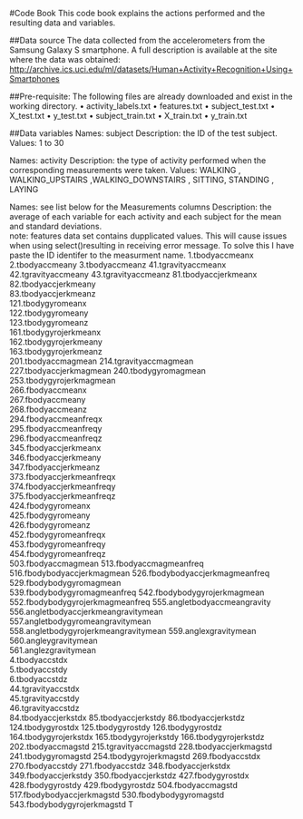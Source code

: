 #Code Book
This code book explains the actions performed and the resulting data and variables.

##Data source
The data collected from the accelerometers from the Samsung Galaxy S smartphone. 
A full description is available at the site where the data was obtained:
http://archive.ics.uci.edu/ml/datasets/Human+Activity+Recognition+Using+Smartphones

##Pre-requisite: 
The following files are already downloaded and exist in the working directory.
•	activity_labels.txt
•	features.txt
•	subject_test.txt
•	X_test.txt
•	y_test.txt
•	subject_train.txt
•	X_train.txt
•	y_train.txt



##Data variables
Names:	subject 
Description: the ID of the test subject.	
Values: 1 to 30

Names:	activity 
Description: the type of activity performed when the corresponding measurements were taken.
Values: WALKING , WALKING_UPSTAIRS ,WALKING_DOWNSTAIRS , SITTING, STANDING , LAYING


Names: see list below for the Measurements columns 
Description: the average of each variable for each activity and each subject for the mean and standard deviations.	
note: features data set contains dupplicated values. This will cause issues when using select()resulting in receiving error message.
To solve this I have paste the ID identifer to the measurment name.
1.tbodyaccmeanx	
2.tbodyaccmeany	
3.tbodyaccmeanz	
41.tgravityaccmeanx	
42.tgravityaccmeany	
43.tgravityaccmeanz	
81.tbodyaccjerkmeanx	
82.tbodyaccjerkmeany	
83.tbodyaccjerkmeanz	
121.tbodygyromeanx	
122.tbodygyromeany	
123.tbodygyromeanz	
161.tbodygyrojerkmeanx	
162.tbodygyrojerkmeany	
163.tbodygyrojerkmeanz	
201.tbodyaccmagmean	
214.tgravityaccmagmean	
227.tbodyaccjerkmagmean	
240.tbodygyromagmean	
253.tbodygyrojerkmagmean	
266.fbodyaccmeanx	
267.fbodyaccmeany	
268.fbodyaccmeanz	
294.fbodyaccmeanfreqx	
295.fbodyaccmeanfreqy	
296.fbodyaccmeanfreqz	
345.fbodyaccjerkmeanx	
346.fbodyaccjerkmeany	
347.fbodyaccjerkmeanz	
373.fbodyaccjerkmeanfreqx	
374.fbodyaccjerkmeanfreqy	
375.fbodyaccjerkmeanfreqz	
424.fbodygyromeanx	
425.fbodygyromeany	
426.fbodygyromeanz	
452.fbodygyromeanfreqx	
453.fbodygyromeanfreqy	
454.fbodygyromeanfreqz	
503.fbodyaccmagmean	
513.fbodyaccmagmeanfreq
516.fbodybodyaccjerkmagmean	
526.fbodybodyaccjerkmagmeanfreq
529.fbodybodygyromagmean	
539.fbodybodygyromagmeanfreq
542.fbodybodygyrojerkmagmean
552.fbodybodygyrojerkmagmeanfreq
555.angletbodyaccmeangravity	
556.angletbodyaccjerkmeangravitymean
557.angletbodygyromeangravitymean
558.angletbodygyrojerkmeangravitymean
559.anglexgravitymean	
560.angleygravitymean	
561.anglezgravitymean	
4.tbodyaccstdx	
5.tbodyaccstdy	
6.tbodyaccstdz	
44.tgravityaccstdx	
45.tgravityaccstdy	
46.tgravityaccstdz	
84.tbodyaccjerkstdx	
85.tbodyaccjerkstdy	
86.tbodyaccjerkstdz	
124.tbodygyrostdx
125.tbodygyrostdy 
126.tbodygyrostdz 
164.tbodygyrojerkstdx 
165.tbodygyrojerkstdy 
166.tbodygyrojerkstdz 
202.tbodyaccmagstd 
215.tgravityaccmagstd 
228.tbodyaccjerkmagstd 
241.tbodygyromagstd 
254.tbodygyrojerkmagstd 
269.fbodyaccstdx 
270.fbodyaccstdy 
271.fbodyaccstdz 
348.fbodyaccjerkstdx 
349.fbodyaccjerkstdy 
350.fbodyaccjerkstdz 
427.fbodygyrostdx 
428.fbodygyrostdy 
429.fbodygyrostdz 
504.fbodyaccmagstd 
517.fbodybodyaccjerkmagstd 
530.fbodybodygyromagstd 
543.fbodybodygyrojerkmagstd 	T


